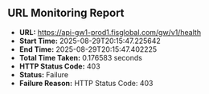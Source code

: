 ## URL Monitoring Report

- **URL:** https://api-gw1-prod1.fisglobal.com/gw/v1/health
- **Start Time:** 2025-08-29T20:15:47.225642
- **End Time:** 2025-08-29T20:15:47.402225
- **Total Time Taken:** 0.176583 seconds
- **HTTP Status Code:** 403
- **Status:** Failure
- **Failure Reason:** HTTP Status Code: 403

